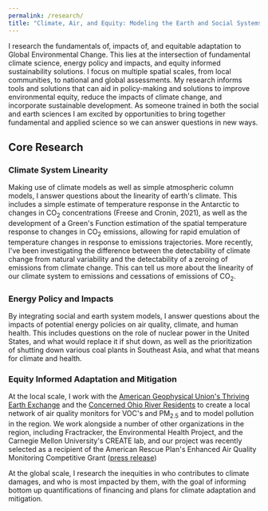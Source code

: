 ```yaml
---
permalink: /research/
title: "Climate, Air, and Equity: Modeling the Earth and Social Systems"
---
```

 I research the fundamentals of, impacts of, and equitable adaptation to Global Environmental Change. This lies at the intersection of fundamental climate science, energy policy and impacts, and equity informed sustainability solutions. I focus on multiple spatial scales, from local communities, to national and global assessments. My research informs tools and solutions that can aid in policy-making and solutions to improve environmental equity, reduce the impacts of climate change, and incorporate sustainable development. As someone trained in both the social and earth sciences I am excited by opportunities to bring together fundamental and applied science so we can answer questions in new ways.

## Core Research

### Climate System Linearity
Making use of climate models as well as simple atmospheric column models, I answer questions about the linearity of earth's climate. This includes a simple estimate of temperature response in the Antarctic to changes in CO<sub>2</sub> concentrations (Freese and Cronin, 2021), as well as the development of a Green's Function estimation of the spatial temperature response to changes in CO<sub>2</sub>  emissions, allowing for rapid emulation of temperature changes in response to emissions trajectories. More recently, I've been investigating the difference between the detectability of climate change from natural variability and the detectability of a zeroing of emissions from climate change. This can tell us more about the linearity of our climate system to emissions and cessations of emissions of CO<sub>2</sub>.

### Energy Policy and Impacts
By integrating social and earth system models, I answer questions about the impacts of potential energy policies on air quality, climate, and human health. This includes questions on the role of nuclear power in the United States, and what would replace it if shut down, as well as the prioritization of shutting down various coal plants in Southeast Asia, and what that means for climate and health. 

### Equity Informed Adaptation and Mitigation
At the local scale, I work with the [American Geophysical Union's Thriving Earth Exchange](https://thrivingearthexchange.org/) and the [Concerned Ohio River Residents](https://www.concernedohioriverresidents.org/) to create a local network of air quality monitors for VOC's and PM<sub>2.5</sub>  and to model pollution in the region. We work alongside a number of other organizations in the region, including Fractracker, the Environmental Health Project, and the Carnegie Mellon University's CREATE lab, and our project was recently selected as a recipient of the American Rescue Plan's Enhanced Air Quality Monitoring Competitive Grant ([press release](https://www.fractracker.org/a5ej20sjfwe/wp-content/uploads/2022/11/FracTracker-EPA-Grants_11.4.22.pdf))

At the global scale, I research the inequities in who contributes to climate damages, and who is most impacted by them, with the goal of informing bottom up quantifications of financing and plans for climate adaptation and mitigation.






